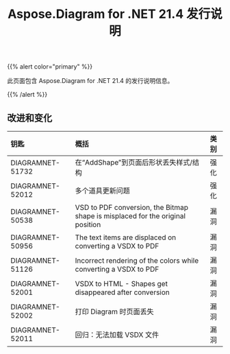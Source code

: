 ﻿---
title: Aspose.Diagram for .NET 21.4 发行说明
type: docs
weight: 9
url: /zh/net/aspose-diagram-for-net-21-4-release-notes/
---
{{% alert color="primary" %}} 

此页面包含 Aspose.Diagram for .NET 21.4 的发行说明信息。

{{% /alert %}} 
## **改进和变化**

|**钥匙**|**概括**|**类别**|
|:- |:- |:- |
|DIAGRAMNET-51732|在“AddShape”到页面后形状丢失样式/结构|强化|
|DIAGRAMNET-52012|多个道具更新问题|强化|
|DIAGRAMNET-50538|VSD to PDF conversion, the Bitmap shape is misplaced for the original position|漏洞|
|DIAGRAMNET-50956|The text items are displaced on converting a VSDX to PDF|漏洞|
|DIAGRAMNET-51126|Incorrect rendering of the colors while converting a VSDX to PDF|漏洞|
|DIAGRAMNET-52001|VSDX to HTML - Shapes get disappeared after conversion|漏洞|
|DIAGRAMNET-52002|打印 Diagram 时页面丢失|漏洞|
|DIAGRAMNET-52011|回归：无法加载 VSDX 文件|漏洞|




